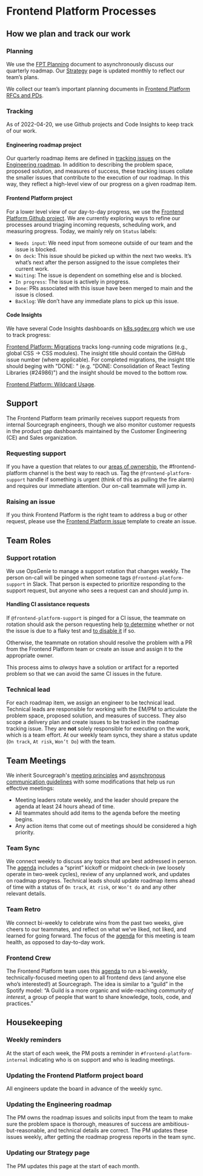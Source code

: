 # Frontend Platform Processes

## How we plan and track our work

### Planning

We use the [FPT Planning](https://docs.google.com/document/d/1Y_1t9fPWn7VfARcLKj4KEV4FJoMHsGzG8flJH2V54QA/edit) document to asynchronously discuss our quarterly roadmap. Our [Strategy](../../../../../content/strategy-goals/strategy/frontend-platform/index.md) page is updated monthly to reflect our team’s plans.

We collect our team’s important planning documents in [Frontend Platform RFCs and PDs](https://docs.google.com/document/d/12CJP9T360GzxQJpJuJgtRid3uKpyIWPo1XpvkXG3P9M/edit).

### Tracking

As of 2022-04-20, we use Github projects and Code Insights to keep track of our work.

#### Engineering roadmap project

Our quarterly roadmap items are defined in [tracking issues](../../dev/process/tracking_issues.md) on the [Engineering roadmap](https://github.com/orgs/sourcegraph/projects/214/views/14). In addition to describing the problem space, proposed solution, and measures of success, these tracking issues collate the smaller issues that contribute to the execution of our roadmap. In this way, they reflect a high-level view of our progress on a given roadmap item.

#### Frontend Platform project

For a lower level view of our day-to-day progress, we use the [Frontend Platform Github project](https://github.com/orgs/sourcegraph/projects/222/views/1). We are currently exploring ways to refine our processes around triaging incoming requests, scheduling work, and measuring progress. Today, we mainly rely on `Status` labels:

- `Needs input`: We need input from someone outside of our team and the issue is blocked.
- `On deck`: This issue should be picked up within the next two weeks. It’s what’s next after the person assigned to the issue completes their current work.
- `Waiting`: The issue is dependent on something else and is blocked.
- `In progress`: The issue is actively in progress.
- `Done`: PRs associated with this issue have been merged to main and the issue is closed.
- `Backlog`: We don’t have any immediate plans to pick up this issue.

#### Code Insights

We have several Code Insights dashboards on [k8s.sgdev.org](https://k8s.sgdev.org/) which we use to track progress:

[Frontend Platform: Migrations](https://k8s.sgdev.org/insights/dashboards/ZGFzaGJvYXJkOnsiSWRUeXBlIjoiY3VzdG9tIiwiQXJnIjo3MjY0OTF9) tracks long-running code migrations (e.g., global CSS → CSS modules). The insight title should contain the GitHub issue number (where applicable). For completed migrations, the insight title should beging with "DONE: " (e.g. "DONE: Consolidation of React Testing Libraries (#24986)") and the insight should be moved to the bottom row.

[Frontend Platform: Wildcard Usage](https://k8s.sgdev.org/insights/dashboards/ZGFzaGJvYXJkOnsiSWRUeXBlIjoiY3VzdG9tIiwiQXJnIjo3MjcxMzd9).

## Support

The Frontend Platform team primarily receives support requests from internal Sourcegraph engineers, though we also monitor customer requests in the product gap dashboards maintained by the Customer Engineering (CE) and Sales organization.

### Requesting support

If you have a question that relates to our [areas of ownership](../../dev/process/engineering_ownership.md), the #frontend-platform channel is the best way to reach us. Tag the `@frontend-platform-support` handle if something is urgent (think of this as pulling the fire alarm) and requires our immediate attention. Our on-call teammate will jump in.

### Raising an issue

If you think Frontend Platform is the right team to address a bug or other request, please use the [Frontend Platform issue](https://github.com/sourcegraph/sourcegraph/issues/new?assignees=&labels=team%2Ffrontend-platform&template=frontend_platform_issue.yaml) template to create an issue.

## Team Roles

### Support rotation

We use OpsGenie to manage a support rotation that changes weekly. The person on-call will be pinged when someone tags `@frontend-platform-support` in Slack. That person is expected to prioritize responding to the support request, but anyone who sees a request can and should jump in.

#### Handling CI assistance requests

If `@frontend-platform-support` is pinged for a CI issue, the teammate on rotation should ask the person requesting help [to determine](https://docs.sourcegraph.com/dev/how-to/testing#assessing-flaky-client-steps) whether or not the issue is due to a flaky test and [to disable it](https://docs.sourcegraph.com/dev/background-information/ci#flaky-tests) if so.

Otherwise, the teammate on rotation should resolve the problem with a PR from the Frontend Platform team or create an issue and assign it to the appropriate owner.

This process aims to _always_ have a solution or artifact for a reported problem so that we can avoid the same CI issues in the future.

### Technical lead

For each roadmap item, we assign an engineer to be technical lead. Technical leads are responsible for working with the EM/PM to articulate the problem space, proposed solution, and measures of success. They also scope a delivery plan and create issues to be tracked in the roadmap tracking issue. They are **not** solely responsible for executing on the work, which is a team effort. At our weekly team syncs, they share a status update (`On track`, `At risk`, `Won’t Do`) with the team.

## Team Meetings

We inherit Sourcegraph's [meeting principles](../../../../company-info-and-process/communication/index.md#internal-meetings) and [asynchronous communication guidelines](../../../../company-info-and-process/communication/asynchronous-communication.md#how-to-choose-sync-vs-async) with some modifications that help us run effective meetings:

- Meeting leaders rotate weekly, and the leader should prepare the agenda at least 24 hours ahead of time.
- All teammates should add items to the agenda before the meeting begins.
- Any action items that come out of meetings should be considered a high priority.

### Team Sync

We connect weekly to discuss any topics that are best addressed in person. The [agenda](https://docs.google.com/document/d/1_wptyMfAjLagJKPjIhPt_miXoEpYuyo_64PBCTTr5h0/edit) includes a “sprint” kickoff or midpoint check-in (we loosely operate in two-week cycles), review of any unplanned work, and updates on roadmap progress. Technical leads should update roadmap items ahead of time with a status of `On track`, `At risk`, or `Won’t do` and any other relevant details.

### Team Retro

We connect bi-weekly to celebrate wins from the past two weeks, give cheers to our teammates, and reflect on what we’ve liked, not liked, and learned for going forward. The focus of the [agenda](https://docs.google.com/document/d/1SRhrTRJFGAEtTyhOqaO7TxsMQeBgIhUXRCDOEcv1EB8/edit) for this meeting is team health, as opposed to day-to-day work.

### Frontend Crew

The Frontend Platform team uses this [agenda](https://docs.google.com/document/d/1el48U_HejMzoUjQ_l2glyPSFkuqTCr_IvIvkfu2zNNY/edit#heading=h.i5plvdwlbjoi) to run a bi-weekly, technically-focused meeting open to all frontend devs (and anyone else who’s interested!) at Sourcegraph. The idea is similar to a “guild” in the Spotify model: “A Guild is a more organic and wide-reaching _community of interest_, a group of people that want to share knowledge, tools, code, and practices.”

## Housekeeping

### Weekly reminders

At the start of each week, the PM posts a reminder in `#frontend-platform-internal` indicating who is on support and who is leading meetings.

### Updating the Frontend Platform project board

All engineers update the board in advance of the weekly sync.

### Updating the Engineering roadmap

The PM owns the roadmap issues and solicits input from the team to make sure the problem space is thorough, measures of success are ambitious-but-reasonable, and technical details are correct. The PM updates these issues weekly, after getting the roadmap progress reports in the team sync.

### Updating our Strategy page

The PM updates this page at the start of each month.
